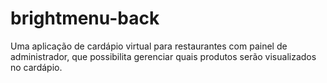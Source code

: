 # brightmenu-back
Uma aplicação de cardápio virtual para restaurantes com painel de administrador, que possibilita gerenciar quais produtos serão visualizados no cardápio.
